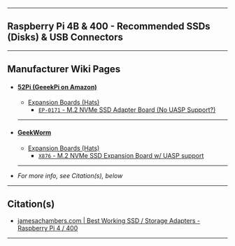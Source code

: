 ***

## Raspberry Pi 4B & 400 - Recommended SSDs (Disks) & USB Connectors

***

## Manufacturer Wiki Pages

  - #### [52Pi (GeeekPi on Amazon)](https://wiki.52pi.com/)
    - [Expansion Boards (Hats)](https://wiki.52pi.com/#Hat_Stack)
      - [`EP-0171` - M.2 NVMe SSD Adapter Board (No UASP Support?)](https://wiki.52pi.com/index.php?title=EP-0171)
    ***
  - #### [GeekWorm](https://wiki.geekworm.com/Raspberry_Pi)
    - [Expansion Boards (Hats)](https://wiki.geekworm.com/Raspberry_Pi#Expansion_Board)
      - [`X876` - M.2 NVMe SSD Expansion Board w/ UASP support](https://wiki.geekworm.com/X876)
    ***

  - *For more info, see Citation(s), below*

***

## Citation(s)
  - [jamesachambers.com | Best Working SSD / Storage Adapters - Raspberry Pi 4 / 400](https://jamesachambers.com/best-ssd-storage-adapters-for-raspberry-pi-4-400)

***